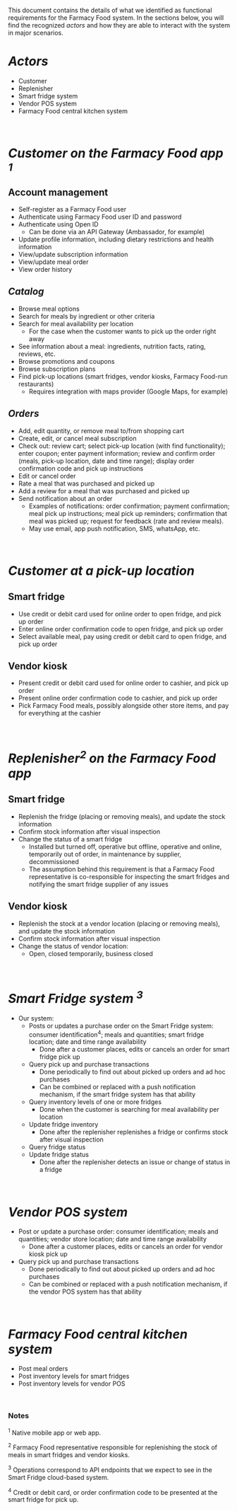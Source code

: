 This document contains the details of what we identified as functional requirements for the Farmacy Food system. In the sections below, you will find the recognized _actors_ and how they are able to interact with the system in major scenarios.

# ***Actors***
- Customer
- Replenisher
- Smart fridge system
- Vendor POS system
- Farmacy Food central kitchen system 


<br>

# ***Customer on the Farmacy Food app <sup>1</sup>***

## Account management 
- Self-register as a Farmacy Food user
- Authenticate using Farmacy Food user ID and password
- Authenticate using Open ID
    - Can be done via an API Gateway (Ambassador, for example)
- Update profile information, including dietary restrictions and health information
- View/update subscription information
- View/update meal order
- View order history

## ***Catalog*** 
- Browse meal options
- Search for meals by ingredient or other criteria
- Search for meal availability per location
    - For the case when the customer wants to pick up the order right away
- See information about a meal: ingredients, nutrition facts, rating, reviews, etc. 
- Browse promotions and coupons 
- Browse subscription plans 
- Find pick-up locations (smart fridges, vendor kiosks, Farmacy Food-run restaurants)
    - Requires integration with maps provider (Google Maps, for example)
    
## ***Orders*** 

- Add, edit quantity, or remove meal to/from shopping cart
- Create, edit, or cancel meal subscription
- Check out: review cart; select pick-up location (with find functionality); enter coupon; enter payment information; review and confirm order (meals, pick-up location, date and time range); display order confirmation code and pick up instructions
- Edit or cancel order 
- Rate a meal that was purchased and picked up
- Add a review for a meal that was purchased and picked up
- Send notification about an order 
    - Examples of notifications: order confirmation; payment confirmation; meal pick up instructions; meal pick up reminders; confirmation that meal was picked up; request for feedback (rate and review meals).
    - May use email, app push notification, SMS, whatsApp, etc.

<br>


# ***Customer at a pick-up location***
## Smart fridge
- Use credit or debit card used for online order to open fridge, and pick up order
- Enter online order confirmation code to open fridge, and pick up order
- Select available meal, pay using credit or debit card to open fridge, and pick up order
## Vendor kiosk
- Present credit or debit card used for online order to cashier, and pick up order
- Present online order confirmation code to cashier, and pick up order
- Pick Farmacy Food meals, possibly alongside other store items, and pay for everything at the cashier

<br>


# ***Replenisher<sup>2</sup> on the Farmacy Food app***

## Smart fridge
- Replenish the fridge (placing or removing meals), and update the stock information
- Confirm stock information after visual inspection
- Change the status of a smart fridge
    - Installed but turned off, operative but offline, operative and online, temporarily out of order, in maintenance by supplier, decommissioned
    - The assumption behind this requirement is that a Farmacy Food representative is co-responsible for inspecting the smart fridges and notifying the smart fridge supplier of any issues
    
## Vendor kiosk
- Replenish the stock at a vendor location (placing or removing meals), and update the stock information
- Confirm stock information after visual inspection
- Change the status of vendor location:
    - Open, closed temporarily, business closed

<br>


# ***Smart Fridge system <sup>3</sup>***
- Our system:
    - Posts or updates a purchase order on the Smart Fridge system: consumer identification<sup>4</sup>; meals and quantities; smart fridge location; date and time range availability
        - Done after a customer places, edits or cancels an order for smart fridge pick up
    - Query pick up and purchase transactions 
        - Done periodically to find out about picked up orders and ad hoc purchases
        - Can be combined or replaced with a push notification mechanism, if the smart fridge system has that ability
    - Query inventory levels of one or more fridges
        - Done when the customer is searching for meal availability per location
    - Update fridge inventory 
        - Done after the replenisher replenishes a fridge or confirms stock after visual inspection
    - Query fridge status
    - Update fridge status
        - Done after the replenisher detects an issue or change of status in a fridge
<br>


# ***Vendor POS system***
- Post or update a purchase order: consumer identification; meals and quantities; vendor store location; date and time range availability 
    - Done after a customer places, edits or cancels an order for vendor kiosk pick up
- Query pick up and purchase transactions 
    - Done periodically to find out about picked up orders and ad hoc purchases
    - Can be combined or replaced with a push notification mechanism, if the vendor POS system has that ability
<br>


# ***Farmacy Food central kitchen system***
- Post meal orders
- Post inventory levels for smart fridges
- Post inventory levels for vendor POS

<br>


### Notes
<p><sup>1</sup> Native mobile app or web app.</p>
<p><sup>2</sup> Farmacy Food representative responsible for replenishing the stock of meals in smart fridges and vendor kiosks.</p>
<p><sup>3</sup> Operations correspond to API endpoints that we expect to see in the Smart Fridge cloud-based system.</p>
<p><sup>4</sup> Credit or debit card, or order confirmation code to be presented at the smart fridge for pick up.</p>
